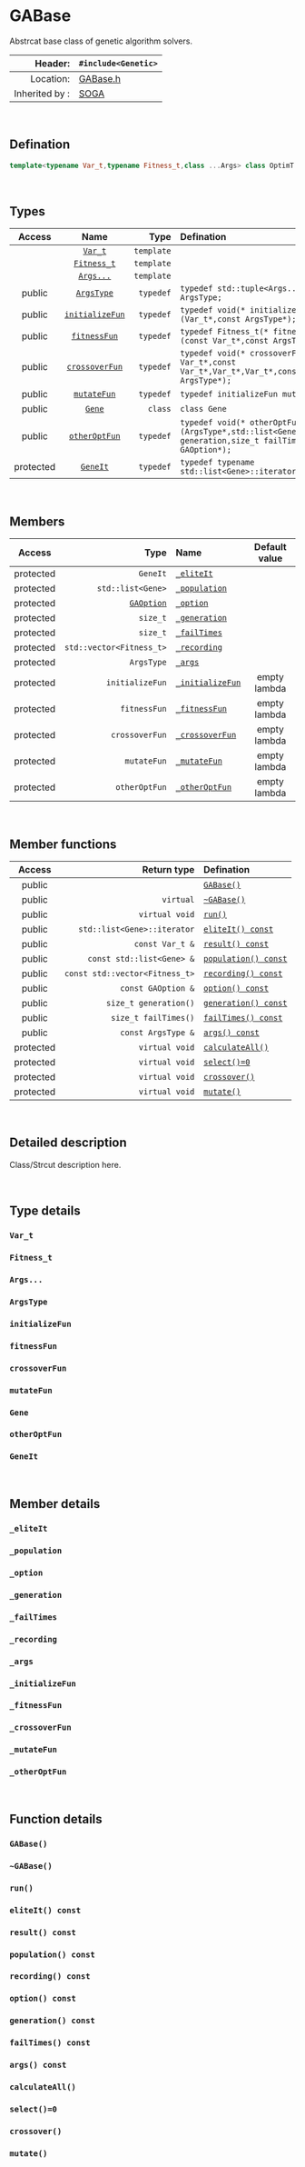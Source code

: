 # GABase
Abstrcat base class of genetic algorithm solvers.

| Header: | `#include<Genetic>` |
| ----: | :---- |
| Location: | [GABase.h](./../../GA/GABase.h) |
| Inherited by : | [SOGA](./SOGA.md) |

<br>

## Defination
```cpp
template<typename Var_t,typename Fitness_t,class ...Args> class OptimT::GABase;
```
<br>

## Types
| Access | Name | Type | Defination |
| :----: | :----: | ----: | :---- |
|  | [`Var_t`](#var_t) | `template` |  |
|  | [`Fitness_t`](#fitness_t) | `template` |  |
|  | [`Args...`](#args...) | `template` |  |
| public | [`ArgsType`](#argstype) | `typedef` | `typedef std::tuple<Args...> ArgsType;` |
| public | [`initializeFun`](#initializefun) | `typedef` |  `typedef void(* initializeFun)(Var_t*,const ArgsType*);` |
| public | [`fitnessFun`](#fitnessfun) | `typedef` | `typedef Fitness_t(* fitnessFun)(const Var_t*,const ArgsType*);` |
| public | [`crossoverFun`](#crossoverfun) | `typedef` | `typedef void(* crossoverFun)(const Var_t*,const Var_t*,Var_t*,Var_t*,const ArgsType*);` |
| public | [`mutateFun`](#mutatefun) | `typedef` | `typedef initializeFun mutateFun;` |
| public | [`Gene`](#gene) | `class` | `class Gene` |
| public | [`otherOptFun`](#otheroptfun) | `typedef` | `typedef void(* otherOptFun)(ArgsType*,std::list<Gene>*,size_t generation,size_t failTimes,const GAOption*);` |
| protected | [`GeneIt`](#geneit) | `typedef` | `typedef typename std::list<Gene>::iterator GeneIt;` |

<br>

## Members
| Access | Type | Name | Default value |
| :----: | ----: | :---- | :----: |
| protected | `GeneIt` | [`_eliteIt`](#_eliteit) |  |
| protected | `std::list<Gene>` | [`_population`](#_population) |  |
| protected | [`GAOption`](./GAOption.md) | [`_option`](#_option) |  |
| protected | `size_t` | [`_generation`](#_generation) |  |
| protected | `size_t` | [`_failTimes`](#_failtimes) |  |
| protected | `std::vector<Fitness_t>` | [`_recording`](#_recording) |  |
| protected | `ArgsType` | [`_args`](#_args) |  |
| protected | `initializeFun` | [`_initializeFun`](#_initializefun) | empty lambda |
| protected | `fitnessFun` | [`_fitnessFun`](#_fitnessfun) | empty lambda |
| protected | `crossoverFun` | [`_crossoverFun`](#_crossoverfun) | empty lambda |
| protected | `mutateFun` | [`_mutateFun`](#_mutatefun) | empty lambda |
| protected | `otherOptFun` | [`_otherOptFun`](#_otheroptfun) | empty lambda |

<br>

## Member functions
| Access | Return type | Defination |
| :----: | ----: | :---- |
| public |  | [`GABase()`](#gabase) |
| public | `virtual` | [`~GABase()`](#\~gabase) |
| public | `virtual void` | [`run()`](#run) |
| public | `std::list<Gene>::iterator` | [`eliteIt() const`](#eliteit-const) |
| public | `const Var_t &` | [`result() const`](#result-const) |
| public | `const std::list<Gene> &` | [`population() const`](#population-const) |
| public | `const std::vector<Fitness_t>` | [`recording() const`](#recording-const) |
| public | `const GAOption &` | [`option() const`](#option-const) |
| public | `size_t generation()` | [`generation() const`](#generation-const) |
| public | `size_t failTimes()` | [`failTimes() const`](#failtimes-const) |
| public | `const ArgsType &` | [`args() const`](#args-const) |
| protected | `virtual void` | [`calculateAll()`](#calculateall) |
| protected | `virtual void` | [`select()=0`](#select0) |
| protected | `virtual void` | [`crossover()`](#crossover) |
| protected | `virtual void` | [`mutate()`](#mutate) |

<br>

## Detailed description
Class/Strcut description here.

<br>

## Type details
### `Var_t`
### `Fitness_t`
### `Args...`
### `ArgsType`
### `initializeFun`
### `fitnessFun`
### `crossoverFun`
### `mutateFun`
### `Gene`
### `otherOptFun`
### `GeneIt`

<br>

## Member details
### `_eliteIt`
### `_population`
### `_option`
### `_generation`
### `_failTimes`
### `_recording`
### `_args`
### `_initializeFun`
### `_fitnessFun`
### `_crossoverFun`
### `_mutateFun`
### `_otherOptFun`

<br>

## Function details
### `GABase()`
### `~GABase()`
### `run()`
### `eliteIt() const`
### `result() const`
### `population() const`
### `recording() const`
### `option() const`
### `generation() const`
### `failTimes() const`
### `args() const`
### `calculateAll()`
### `select()=0`
### `crossover()`
### `mutate()`

